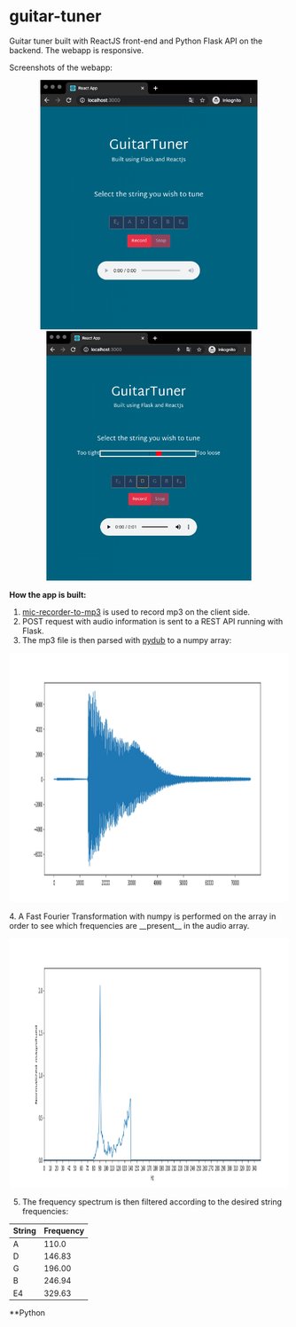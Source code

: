 # guitar-tuner
Guitar tuner built with ReactJS front-end and Python Flask API on the backend. The webapp is responsive.

Screenshots of the webapp:
<p align="center">
  <img height='450px' src="https://github.com/StianIsmar/guitar-tuner/blob/master/screenshots/landing1.png" alt="screenshot" />
  <img height='450px' src="https://github.com/StianIsmar/guitar-tuner/blob/master/screenshots/recorded1.png" alt="screenshot" />
  
</p>




**How the app is built:**
  1. [mic-recorder-to-mp3](https://www.google.com/search?q=mic-recorder-to-mp3&rlz=1C5CHFA_enAU883AU883&oq=mic-recorder-to-mp3&aqs=chrome..69i57.196j0j7&sourceid=chrome&ie=UTF-8) is used to record mp3 on the client side.
  2. POST request with audio information is sent to a REST API running with Flask.
  3. The mp3 file is then parsed with [pydub](https://pypi.org/project/pydub/) to a numpy array:
<p align="center">
  <img height='450px' src="https://github.com/StianIsmar/guitar-tuner/blob/master/screenshots/plot.png" alt="screenshot" />
</p>
  4. A Fast Fourier Transformation with numpy is performed on the array in order to see which frequencies are __present__ in the audio array.
 
<p align="center">
  <img height='450px' src="https://github.com/StianIsmar/guitar-tuner/blob/master/screenshots/FFTplot.png" alt="screenshot" />
</p>

5. The frequency spectrum is then filtered according to the desired string frequencies:

| **String** | **Frequency** |
|------------|---------------|
| A          | 110.0         |
| D          | 146.83        |
| G          | 196.00        |
| B          | 246.94        |
| E4         | 329.63        |


**Python

